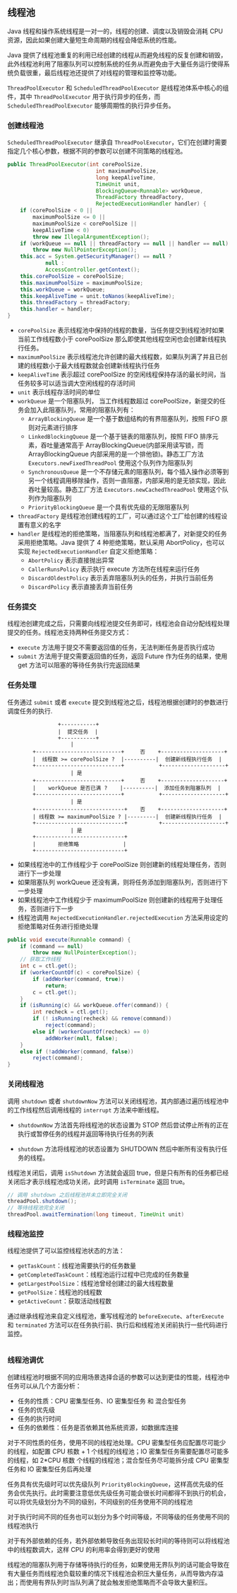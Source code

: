 ## 线程池

Java 线程和操作系统线程是一对一的，线程的创建、调度以及销毁会消耗 CPU 资源，因此如果创建大量短生命周期的线程会降低系统的性能。

Java 提供了线程池重复的利用已经创建的线程从而避免线程的反复创建和销毁，此外线程池利用了阻塞队列可以控制系统的任务从而避免由于大量任务运行使得系统负载很重，最后线程池还提供了对线程的管理和监控等功能。

`ThreadPoolExecutor` 和 `ScheduledThreadPoolExecutor` 是线程池体系中核心的组件，其中 `ThreadPoolExecutor` 用于执行异步的任务，而 `ScheduledThreadPoolExecutor` 能够周期性的执行异步任务。

### 创建线程池

`ScheduledThreadPoolExecutor` 继承自 `ThreadPoolExecutor`，它们在创建时需要指定几个核心参数，根据不同的参数可以创建不同策略的线程池。
```java
public ThreadPoolExecutor(int corePoolSize,
                            int maximumPoolSize,
                            long keepAliveTime,
                            TimeUnit unit,
                            BlockingQueue<Runnable> workQueue,
                            ThreadFactory threadFactory,
                            RejectedExecutionHandler handler) {
    if (corePoolSize < 0 ||
        maximumPoolSize <= 0 ||
        maximumPoolSize < corePoolSize ||
        keepAliveTime < 0)
        throw new IllegalArgumentException();
    if (workQueue == null || threadFactory == null || handler == null)
        throw new NullPointerException();
    this.acc = System.getSecurityManager() == null ?
            null :
            AccessController.getContext();
    this.corePoolSize = corePoolSize;
    this.maximumPoolSize = maximumPoolSize;
    this.workQueue = workQueue;
    this.keepAliveTime = unit.toNanos(keepAliveTime);
    this.threadFactory = threadFactory;
    this.handler = handler;
}
```
- `corePoolSize` 表示线程池中保持的线程的数量，当任务提交到线程池时如果当前工作线程数小于 corePoolSize 那么即使其他线程空闲也会创建新线程执行任务。
- `maximumPoolSize` 表示线程池允许创建的最大线程数，如果队列满了并且已创建的线程数小于最大线程数就会创建新线程执行任务
- `keepAliveTime` 表示超过 corePoolSize 的空闲线程保持存活的最长时间，当任务较多可以适当调大空闲线程的存活时间
- `unit` 表示线程存活时间的单位
- `workQueue` 是一个阻塞队列， 当工作线程数超过 corePoolSize，新提交的任务会加入此阻塞队列，常用的阻塞队列有：
  - `ArrayBlockingQueue` 是一个基于数组结构的有界阻塞队列，按照 FIFO 原则对元素进行排序
  - `LinkedBlockingQueue` 是一个基于链表的阻塞队列，按照 FIFO 排序元素，吞吐量通常高于 ArrayBlockingQueue(内部采用读写锁，而 ArrayBlockingQueue 内部采用的是一个排他锁)。静态工厂方法 ```Executors.newFixedThreadPool``` 使用这个队列作为阻塞队列
  - `SynchronousQueue` 是一个不存储元素的阻塞队列，每个插入操作必须等到另一个线程调用移除操作，否则一直阻塞，内部采用的是无锁实现，因此吞吐量较高。静态工厂方法 ```Executors.newCachedThreadPool``` 使用这个队列作为阻塞队列
  - `PriorityBlockingQueue` 是一个具有优先级的无限阻塞队列
- `threadFactory` 是线程池创建线程的工厂，可以通过这个工厂给创建的线程设置有意义的名字
- `handler` 是线程池的拒绝策略，当阻塞队列和线程池都满了，对新提交的任务采用拒绝策略。Java 提供了 4 种拒绝策略，默认采用 AbortPolicy，也可以实现 ```RejectedExecutionHandler``` 自定义拒绝策略：
  - `AbortPolicy` 表示直接抛出异常
  - `CallerRunsPolicy` 表示执行 execute 方法所在线程来运行任务
  - ```DiscardOldestPolicy``` 表示丢弃阻塞队列头的任务，并执行当前任务
  - `DiscardPolicy` 表示直接丢弃当前任务

### 任务提交

线程池创建完成之后，只需要向线程池提交任务即可，线程池会自动分配线程处理提交的任务。线程池支持两种任务提交方式：

- ```execute``` 方法用于提交不需要返回值的任务，无法判断任务是否执行成功
- ```submit``` 方法用于提交需要返回值的任务，返回 Future 作为任务的结果，使用 get 方法可以阻塞的等待任务执行完返回结果

### 任务处理

任务通过 ```submit``` 或者 ```execute``` 提交到线程池之后，线程池根据创建时的参数进行调度任务的执行.

```
                +-----------+
                |  提交任务  |
                +-----------+
                    |
        +---------------------------+     否    +--------------------+
        |  线程数 >= corePoolSize ?  |----------|  创建新线程执行任务  |
        +---------------------------+           +--------------------+
                    | 是
        +---------------------------+     否    +--------------------+
        |    workQueue 是否已满 ?    |----------|  添加任务到阻塞队列  |
        +---------------------------+           +--------------------+
                    | 是
        +----------------------------+    否    +--------------------+
        | 线程数 >= maximumPoolSize ? |---------|  创建新线程执行任务  |
        +----------------------------+          +--------------------+
                    | 是
        +----------------------------+
        |       拒绝策略              |
        +----------------------------+
```
- 如果线程池中的工作线程少于 corePoolSize 则创建新的线程处理任务，否则进行下一步处理
- 如果阻塞队列 workQueue 还没有满，则将任务添加到阻塞队列，否则进行下一步处理
- 如果线程池中工作线程少于 maximumPoolSize 则创建新的线程用于处理任务，否则进行下一步
- 线程池调用 ```RejectedExecutionHandler.rejectedExecution``` 方法采用设定的拒绝策略对任务进行拒绝处理

```java
public void execute(Runnable command) {
    if (command == null)
        throw new NullPointerException();
    // 获取工作线程
    int c = ctl.get();
    if (workerCountOf(c) < corePoolSize) {
        if (addWorker(command, true))
            return;
        c = ctl.get();
    }
    if (isRunning(c) && workQueue.offer(command)) {
        int recheck = ctl.get();
        if (! isRunning(recheck) && remove(command))
            reject(command);
        else if (workerCountOf(recheck) == 0)
            addWorker(null, false);
    }
    else if (!addWorker(command, false))
        reject(command);
}
```

### 关闭线程池

调用 ```shutdown``` 或者 ```shutdownNow``` 方法可以关闭线程池，其内部通过遍历线程池中的工作线程然后调用线程的 ```interrupt``` 方法来中断线程。

- ```shutdownNow``` 方法首先将线程池的状态设置为 STOP 然后尝试停止所有的正在执行或暂停任务的线程并返回等待执行任务的列表

- ```shutdown``` 方法将线程池的状态设置为 SHUTDOWN 然后中断所有没有执行任务的线程。

线程池关闭后，调用 ```isShutdown``` 方法就会返回 true，但是只有所有的任务都已经关闭后才表示线程池成功关闭，此时调用 ```isTerminate``` 返回 true。

```java
// 调用 shutdown 之后线程池并未立即完全关闭
threadPool.shutdown();
// 等待线程池完全关闭
threadPool.awaitTermination(long timeout, TimeUnit unit)
```



### 线程池监控

线程池提供了可以监控线程池状态的方法：
- ```getTaskCount```：线程池需要执行的任务数量
- ```getCompletedTaskCount```：线程池运行过程中已完成的任务数量
- ```getLargestPoolSize```：线程池曾经创建过的最大线程数量
- ```getPoolSize```：线程池的线程数
- ```getActiveCount```：获取活动线程数

通过继承线程池来自定义线程池，重写线程池的 ```beforeExecute```、```afterExecute``` 和 ```terminated``` 方法可以在任务执行前、执行后和线程池关闭前执行一些代码进行监控。
```java

```

### 线程池调优
创建线程池时根据不同的应用场景选择合适的参数可以达到更佳的性能，线程池中任务可以从几个方面分析：
- 任务的性质：CPU 密集型任务、IO 密集型任务 和 混合型任务
- 任务的优先级
- 任务的执行时间
- 任务的依赖性：任务是否依赖其他系统资源，如数据库连接

对于不同性质的任务，使用不同的线程池处理。CPU 密集型任务应配置尽可能少的线程，如配置 CPU 核数 + 1 个线程的线程池；IO 密集型任务需要配置尽可能多的线程，如 2*CPU 核数 个线程的线程池；混合型任务尽可能拆分成 CPU 密集型任务和 IO 密集型任务后再处理

任务具有优先级时可以优先级队列 ```PriorityBlockingQueue```，这样高优先级的任务会优先执行。此时需要注意低优先级任务可能会很长时间都得不到执行的机会，可以将优先级划分为不同的级别，不同级别的任务使用不同的线程池

对于执行时间不同的任务也可以划分为多个时间等级，不同等级的任务使用不同的线程池执行

对于有外部依赖的任务，若外部依赖导致任务出现较长时间的等待则可以将线程池中的线程数调大，这样 CPU 的利用率会得到更好的使用

线程池的阻塞队列用于存储等待执行的任务，如果使用无界队列的话可能会导致在有大量任务而线程池负载较重的情况下线程池会积压大量任务，从而导致内存溢出；而使用有界队列时当队列满了就会触发拒绝策略而不会导致大量积压。